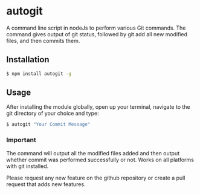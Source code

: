 # autogit

A command line script in nodeJs to perform various Git commands. The command gives output of git status, followed by git add all new modified files, and then commits them.

## Installation

```sh
$ npm install autogit -g
```

## Usage

After installing the module globally, open up your terminal, navigate to the git directory of your choice and type:
```sh
$ autogit "Your Commit Message"
```

### Important

The command will output all the modified files added and then output whether commit was performed successfully or not. Works on all platforms with git installed.

Please request any new feature on the github repository or create a pull request that adds new features.
